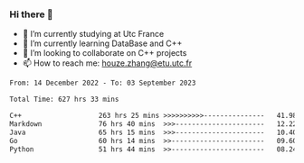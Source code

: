 ### Hi there 👋
- 🔭 I’m currently studying at Utc France
- 🌱 I’m currently learning DataBase and C++
- 👯 I’m looking to collaborate on C++ projects
- 📫 How to reach me: houze.zhang@etu.utc.fr

<!--START_SECTION:waka-->

```txt
From: 14 December 2022 - To: 03 September 2023

Total Time: 627 hrs 33 mins

C++                   263 hrs 25 mins >>>>>>>>>>---------------   41.98 %
Markdown              76 hrs 40 mins  >>>----------------------   12.22 %
Java                  65 hrs 15 mins  >>>----------------------   10.40 %
Go                    60 hrs 14 mins  >>-----------------------   09.60 %
Python                51 hrs 44 mins  >>-----------------------   08.24 %
```

<!--END_SECTION:waka-->
